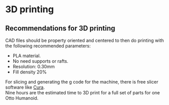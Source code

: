 # 3D printing
## Recommendations for 3D printing
CAD files should be property oriented and centered to then do printing with the following recommended parameters:
* PLA material.
* No need supports or rafts.
* Resolution: 0.30mm
* Fill density 20%

For slicing and generating the g code for the machine, there is free slicer software like [Cura](https://ultimaker.com/software/ultimaker-cura).   
Nine hours are the estimated time to 3D print for a full set of parts for one Otto Humanoid.